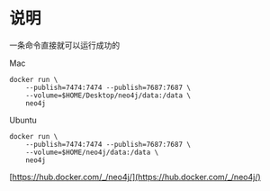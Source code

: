 # 说明 

一条命令直接就可以运行成功的

Mac

```
docker run \
    --publish=7474:7474 --publish=7687:7687 \
    --volume=$HOME/Desktop/neo4j/data:/data \
    neo4j
```

Ubuntu

```
docker run \
    --publish=7474:7474 --publish=7687:7687 \
    --volume=$HOME/neo4j/data:/data \
    neo4j
```

[https://hub.docker.com/_/neo4j/](https://hub.docker.com/_/neo4j/)
